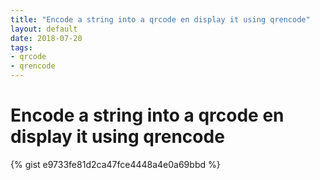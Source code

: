 ```yaml
---
title: "Encode a string into a qrcode en display it using qrencode"
layout: default
date: 2018-07-20
tags:
- qrcode
- qrencode
---
```


# Encode a string into a qrcode en display it using qrencode

{% gist e9733fe81d2ca47fce4448a4e0a69bbd %}
